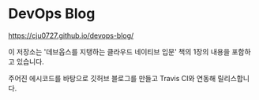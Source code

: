 # DevOps Blog

https://cju0727.github.io/devops-blog/

이 저장소는 '데브옵스를 지탱하는 클라우드 네이티브 입문' 책의 1장의 내용을 포함하고 있습니다.

주어진 에시코드를 바탕으로 깃허브 블로그를 만들고 Travis CI와 연동해 릴리스합니다.
